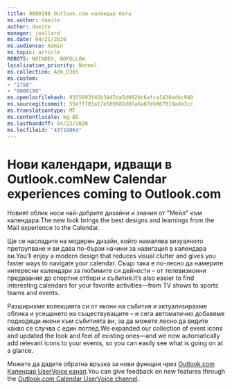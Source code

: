 ```yaml
---
title: 9000198 Outlook.com календар бета
ms.author: daeite
author: daeite
manager: joallard
ms.date: 04/21/2020
ms.audience: Admin
ms.topic: article
ROBOTS: NOINDEX, NOFOLLOW
localization_priority: Normal
ms.collection: Adm_O365
ms.custom:
- "1758"
- "9000198"
ms.openlocfilehash: 9355093f45b34d7da5d0920c6afca1438adbc940
ms.sourcegitcommit: 55eff703a17e500681d8fa6a87eb067019ade3cc
ms.translationtype: MT
ms.contentlocale: bg-BG
ms.lasthandoff: 04/22/2020
ms.locfileid: "43710864"
---
```

# <a name="new-calendar-experiences-coming-to-outlookcom"></a><span data-ttu-id="b49dd-102">Нови календари, идващи в Outlook.com</span><span class="sxs-lookup"><span data-stu-id="b49dd-102">New Calendar experiences coming to Outlook.com</span></span>

<span data-ttu-id="b49dd-103">Новият облик носи най-добрите дизайни и знания от "Мейл" към календара.</span><span class="sxs-lookup"><span data-stu-id="b49dd-103">The new look brings the best designs and learnings from the Mail experience to the Calendar.</span></span>

<span data-ttu-id="b49dd-104">Ще се насладите на модерен дизайн, който намалява визуалното претрупване и ви дава по-бързи начини за навигация в календара ви.</span><span class="sxs-lookup"><span data-stu-id="b49dd-104">You’ll enjoy a modern design that reduces visual clutter and gives you faster ways to navigate your calendar.</span></span> <span data-ttu-id="b49dd-105">Също така е по-лесно да намерите интересни календари за любимите си дейности – от телевизионни предавания до спортни отбори и събития.</span><span class="sxs-lookup"><span data-stu-id="b49dd-105">It’s also easier to find interesting calendars for your favorite activities—from TV shows to sports teams and events.</span></span>

<span data-ttu-id="b49dd-106">Разширихме колекцията си от икони на събития и актуализирахме облика и усещането на съществуващите – и сега автоматично добавяме подходящи икони към събитията ви, за да можете лесно да видите какво се случва с един поглед.</span><span class="sxs-lookup"><span data-stu-id="b49dd-106">We expanded our collection of event icons and updated the look and feel of existing ones—and we now automatically add relevant icons to your events, so you can easily see what is going on at a glance.</span></span>

<span data-ttu-id="b49dd-107">Можете да дадете обратна връзка за нови функции чрез [Outlook.com Календар UserVoice канал](https://go.microsoft.com/fwlink/?linkid=2103075).</span><span class="sxs-lookup"><span data-stu-id="b49dd-107">You can give feedback on new features through the [Outlook.com Calendar UserVoice channel](https://go.microsoft.com/fwlink/?linkid=2103075).</span></span>